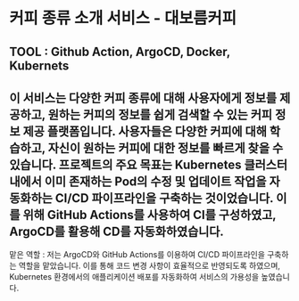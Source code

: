 # 커피 종류 소개 서비스 - 대보름커피

TOOL : Github Action, ArgoCD, Docker, Kubernets
---
이 서비스는 다양한 커피 종류에 대해 사용자에게 정보를 제공하고, 원하는 커피의 정보를 쉽게 검색할 수 있는 커피 정보 제공 플랫폼입니다. 사용자들은 다양한 커피에 대해 학습하고, 자신이 원하는 커피에 대한 정보를 빠르게 찾을 수 있습니다.
프로젝트의 주요 목표는 Kubernetes 클러스터 내에서 이미 존재하는 Pod의 수정 및 업데이트 작업을 자동화하는 CI/CD 파이프라인을 구축하는 것이었습니다. 이를 위해 GitHub Actions를 사용하여 CI를 구성하였고, ArgoCD를 활용해 CD를 자동화하였습니다.
---
맡은 역할 : 저는 ArgoCD와 GitHub Actions를 이용하여 CI/CD 파이프라인을 구축하는 역할을 맡았습니다. 이를 통해 코드 변경 사항이 효율적으로 반영되도록 하였으며, Kubernetes 환경에서의 애플리케이션 배포를 자동화하여 서비스의 가용성을 높였습니다.
